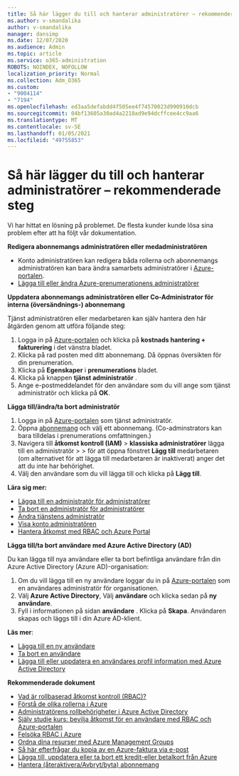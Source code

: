 ```yaml
---
title: Så här lägger du till och hanterar administratörer – rekommenderade steg
ms.author: v-smandalika
author: v-smandalika
manager: dansimp
ms.date: 12/07/2020
ms.audience: Admin
ms.topic: article
ms.service: o365-administration
ROBOTS: NOINDEX, NOFOLLOW
localization_priority: Normal
ms.collection: Adm_O365
ms.custom:
- "9004114"
- "7194"
ms.openlocfilehash: ed3aa5defabdd4f505ee4f74570023d990910dcb
ms.sourcegitcommit: 04bf13605a30ad4a2218ad9e94dcffcee4cc9aa6
ms.translationtype: MT
ms.contentlocale: sv-SE
ms.lasthandoff: 01/05/2021
ms.locfileid: "49755853"
---
```

# <a name="how-to-add-and-manage-administrators---recommended-steps"></a>Så här lägger du till och hanterar administratörer – rekommenderade steg

Vi har hittat en lösning på problemet. De flesta kunder kunde lösa sina problem efter att ha följt vår dokumentation.

**Redigera abonnemangs administratören eller medadministratören**

- Konto administratören kan redigera båda rollerna och abonnemangs administratören kan bara ändra samarbets administratörer i [Azure-portalen](https://ms.portal.azure.com/#home).
- [Lägga till eller ändra Azure-prenumerationens administratörer](https://docs.microsoft.com/azure/cost-management-billing/manage/add-change-subscription-administrator)

**Uppdatera abonnemangs administratören eller Co-Administrator för interna (översändnings-) abonnemang**

Tjänst administratören eller medarbetaren kan själv hantera den här åtgärden genom att utföra följande steg:

1. Logga in på [Azure-portalen](https://ms.portal.azure.com/#home) och klicka på **kostnads hantering + fakturering** i det vänstra bladet.
2. Klicka på rad posten med ditt abonnemang. Då öppnas översikten för din prenumeration.
3. Klicka på **Egenskaper** i **prenumerations** bladet. 
4. Klicka på knappen **tjänst administratör** .
5. Ange e-postmeddelandet för den användare som du vill ange som tjänst administratör och klicka på **OK**.

**Lägga till/ändra/ta bort administratör**

1. Logga in på [Azure-portalen](https://ms.portal.azure.com/#home) som tjänst administratör.
2. Öppna [abonnemang](https://ms.portal.azure.com/#blade/Microsoft_Azure_Billing/SubscriptionsBlade) och välj ett abonnemang. (Co-adminstrators kan bara tilldelas i prenumerations omfattningen.)
3. Navigera till **åtkomst kontroll (IAM)**  >  **klassiska administratörer** lägga till en administratör  >    >   för att öppna fönstret **Lägg till** medarbetaren (om alternativet för att lägga till medarbetaren är inaktiverat) anger det att du inte har behörighet.
4. Välj den användare som du vill lägga till och klicka på **Lägg till**.

**Lära sig mer:**
- [Lägga till en administratör för administratörer](https://docs.microsoft.com/azure/role-based-access-control/classic-administrators)
- [Ta bort en administratör för administratörer](https://docs.microsoft.com/azure/role-based-access-control/classic-administrators)
- [Ändra tjänstens administratör](https://docs.microsoft.com/azure/role-based-access-control/classic-administrators)
- [Visa konto administratören](https://docs.microsoft.com/azure/role-based-access-control/classic-administrators)
- [Hantera åtkomst med RBAC och Azure Portal](https://docs.microsoft.com/azure/role-based-access-control/role-assignments-portal)

**Lägga till/ta bort användare med Azure Active Directory (AD)**

Du kan lägga till nya användare eller ta bort befintliga användare från din Azure Active Directory (Azure AD)-organisation:

1. Om du vill lägga till en ny användare loggar du in på [Azure-portalen](https://ms.portal.azure.com/#home) som en användares administratör för organisationen.
2. Välj **Azure Active Directory**, Välj **användare** och klicka sedan på **ny användare**.
3. Fyll i informationen på sidan **användare** . Klicka på **Skapa**. Användaren skapas och läggs till i din Azure AD-klient.

**Läs mer**:

- [Lägga till en ny användare](https://docs.microsoft.com/azure/active-directory/fundamentals/add-users-azure-active-directory)
- [Ta bort en användare](https://docs.microsoft.com/azure/active-directory/fundamentals/add-users-azure-active-directory)
- [Lägga till eller uppdatera en användares profil information med Azure Active Directory](https://docs.microsoft.com/azure/active-directory/fundamentals/active-directory-users-profile-azure-portal)

**Rekommenderade dokument**

- [Vad är rollbaserad åtkomst kontroll (RBAC)?](https://docs.microsoft.com/azure/role-based-access-control/overview)
- [Förstå de olika rollerna i Azure](https://docs.microsoft.com/azure/role-based-access-control/rbac-and-directory-admin-roles)
- [Administratörens rollbehörigheter i Azure Active Directory](https://docs.microsoft.com/azure/active-directory/roles/permissions-reference)
- [Själv studie kurs: bevilja åtkomst för en användare med RBAC och Azure-portalen](https://docs.microsoft.com/azure/role-based-access-control/quickstart-assign-role-user-portal)
- [Felsöka RBAC i Azure](https://docs.microsoft.com/azure/role-based-access-control/troubleshooting)
- [Ordna dina resurser med Azure Management Groups](https://docs.microsoft.com/azure/governance/management-groups/overview)
- [Så här efterfrågar du kopia av en Azure-faktura via e-post](https://azure.microsoft.com/en-us/blog/azure-email-invoices/)
- [Lägga till, uppdatera eller ta bort ett kredit-eller betalkort från Azure](https://docs.microsoft.com/azure/cost-management-billing/manage/change-credit-card)
- [Hantera (återaktivera/Avbryt/byta) abonnemang](https://docs.microsoft.com/azure/cost-management-billing/manage/subscription-disabled)



